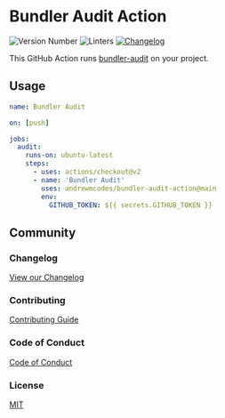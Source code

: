 <!-- Variables -->
[changelog]: /CHANGELOG.md
[coc]: /CODE_OF_CONDUCT.md
[contributing]: /CONTRIBUTING.md
[license]: /LICENSE.md

# Bundler Audit Action

![Version Number](https://img.shields.io/static/v1?label=Version&message=v0.0.1&color=blue)
![Linters](https://github.com/andrewmcodes/bundler-audit-action/workflows/Linters/badge.svg)
[![Changelog](https://github.com/andrewmcodes/rubocop-linter-action/workflows/Changelog/badge.svg)][changelog]

This GitHub Action runs [bundler-audit](https://github.com/rubysec/bundler-audit) on your project.

## Usage

```yml
name: Bundler Audit

on: [push]

jobs:
  audit:
    runs-on: ubuntu-latest
    steps:
      - uses: actions/checkout@v2
      - name: 'Bundler Audit'
        uses: andrewmcodes/bundler-audit-action@main
        env:
          GITHUB_TOKEN: ${{ secrets.GITHUB_TOKEN }}
```

## Community

### Changelog

[View our Changelog][changelog]

### Contributing

[Contributing Guide][contributing]

### Code of Conduct

[Code of Conduct][coc]

### License

[MIT][license]
